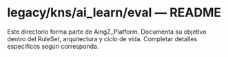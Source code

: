 # legacy/kns/ai_learn/eval — README

Este directorio forma parte de AingZ_Platform. Documenta su objetivo dentro del RuleSet, arquitectura y ciclo de vida. Completar detalles específicos según corresponda.
